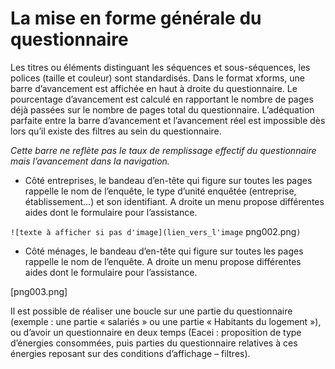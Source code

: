 # La mise en forme générale du questionnaire

Les titres ou éléments distinguant les séquences et sous-séquences, les polices (taille et couleur) sont standardisés. Dans le format xforms, une barre d’avancement est affichée en haut à droite du questionnaire. Le pourcentage d’avancement est calculé en rapportant le nombre de pages déjà passées sur le nombre de pages total du questionnaire. L’adéquation parfaite entre la barre d’avancement et l’avancement réel est impossible dès lors qu’il existe des filtres au sein du questionnaire.&#x20;

_Cette barre ne reflète pas le taux de remplissage effectif du questionnaire mais l’avancement dans la navigation._

* Côté entreprises, le bandeau d’en-tête qui figure sur toutes les pages rappelle le nom de l’enquête, le type d’unité enquêtée (entreprise, établissement…) et son identifiant. A droite un menu propose différentes aides dont le formulaire pour l’assistance.

`![texte à afficher si pas d'image](lien_vers_l'image`  png002.png`)`

* Côté ménages, le bandeau d’en-tête qui figure sur toutes les pages rappelle le nom de l’enquête. A droite un menu propose différentes aides dont le formulaire pour l’assistance.

\[png003.png]

Il est possible de réaliser une boucle sur une partie du questionnaire (exemple : une partie « salariés » ou une partie « Habitants du logement »), ou d’avoir un questionnaire en deux temps (Eacei : proposition de type d’énergies consommées, puis parties du questionnaire relatives à ces énergies reposant sur des conditions d’affichage – filtres).
